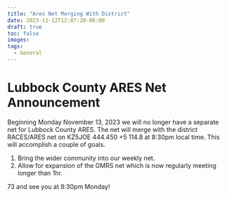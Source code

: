 ```yaml
---
title: "Ares Net Merging With District"
date: 2023-11-12T12:07:20-06:00
draft: true
toc: false
images:
tags:
  - General
---
```

# Lubbock County ARES Net Announcement

Beginning Monday November 13, 2023 we will no longer have a separate net for Lubbock County ARES. The net will merge with the district RACES/ARES net on KZ5JOE 444.450 +5 114.8 at 8:30pm local time. This will accomplish a couple of goals. 
1. Bring the wider community into our weekly net.
2. Allow for expansion of the GMRS net which is now regularly meeting longer than 1hr.

73 and see you at 8:30pm Monday!
